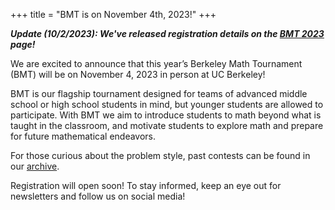 +++
title = "BMT is on November 4th, 2023!"
+++

**_Update (10/2/2023): We've released registration details on the
[BMT 2023](/events/bmt-2023) page!_**

We are excited to announce that this year’s Berkeley Math Tournament (BMT) will
be on November 4, 2023 in person at UC Berkeley!

BMT is our flagship tournament designed for teams of advanced middle school or
high school students in mind, but younger students are allowed to participate.
With BMT we aim to introduce students to math beyond what is taught in the
classroom, and motivate students to explore math and prepare for future
mathematical endeavors.

For those curious about the problem style, past contests can be found in our
[archive](https://bmt.berkeley.edu/archive/).

Registration will open soon! To stay informed, keep an eye out for newsletters
and follow us on social media!
